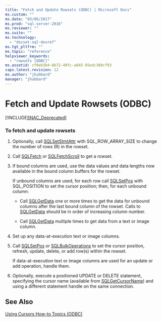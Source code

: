 ```yaml
---
title: "Fetch and Update Rowsets (ODBC) | Microsoft Docs"
ms.custom: ""
ms.date: "03/06/2017"
ms.prod: "sql-server-2016"
ms.reviewer: ""
ms.suite: ""
ms.technology: 
  - "docset-sql-devref"
ms.tgt_pltfrm: ""
ms.topic: "reference"
helpviewer_keywords: 
  - "rowsets [ODBC]"
ms.assetid: cf0eb3b4-8b72-49fc-a845-95edc360cf93
caps.latest.revision: 12
ms.author: "jhubbard"
manager: "jhubbard"
---
```

# Fetch and Update Rowsets (ODBC)
[!INCLUDE[SNAC_Deprecated](../../../a9retired/includes/snac-deprecated.md)]

    
### To fetch and update rowsets  
  
1.  Optionally, call [SQLSetStmtAttr](../../../relational-databases/extended-stored-procedures-reference/sqlsetstmtattr.md) with SQL_ROW_ARRAY_SIZE to change the number of rows (R) in the rowset.  
  
2.  Call [SQLFetch](http://go.microsoft.com/fwlink/?LinkId=58401) or [SQLFetchScroll](../../../relational-databases/extended-stored-procedures-reference/sqlfetchscroll.md) to get a rowset.  
  
3.  If bound columns are used, use the data values and data lengths now available in the bound column buffers for the rowset.  
  
     If unbound columns are used, for each row call [SQLSetPos](http://go.microsoft.com/fwlink/?LinkId=58407) with SQL_POSITION to set the cursor position; then, for each unbound column:  
  
    -   Call [SQLGetData](../../../relational-databases/extended-stored-procedures-reference/sqlgetdata.md) one or more times to get the data for unbound columns after the last bound column of the rowset. Calls to [SQLGetData](../../../relational-databases/extended-stored-procedures-reference/sqlgetdata.md) should be in order of increasing column number.  
  
    -   Call [SQLGetData](../../../relational-databases/extended-stored-procedures-reference/sqlgetdata.md) multiple times to get data from a text or image column.  
  
4.  Set up any data-at-execution text or image columns.  
  
5.  Call [SQLSetPos](http://go.microsoft.com/fwlink/?LinkId=58407) or [SQLBulkOperations](http://go.microsoft.com/fwlink/?LinkId=58398) to set the cursor position, refresh, update, delete, or add row(s) within the rowset.  
  
     If data-at-execution text or image columns are used for an update or add operation, handle them.  
  
6.  Optionally, execute a positioned UPDATE or DELETE statement, specifying the cursor name (available from [SQLGetCursorName](../../../relational-databases/extended-stored-procedures-reference/sqlgetcursorname.md)) and using a different statement handle on the same connection.  
  
## See Also  
 [Using Cursors How-to Topics &#40;ODBC&#41;](../../../relational-databases/native-client-odbc-how-to/cursors/using-cursors-how-to-topics-odbc.md)  
  
  